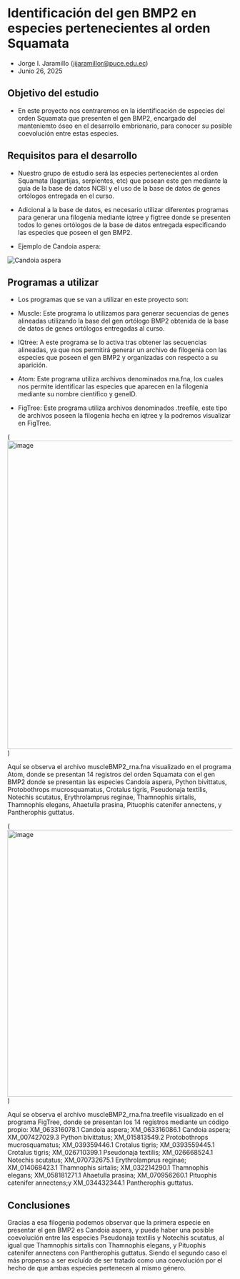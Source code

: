 # Identificación del gen BMP2 en especies pertenecientes al orden Squamata

* Jorge I. Jaramillo (jijaramillor@puce.edu.ec)
* Junio 26, 2025

## Objetivo del estudio

* En este proyecto nos centraremos en la identificación de especies del orden Squamata que presenten el gen BMP2, encargado del manteniemto óseo en el desarrollo embrionario, para conocer su posible coevolución entre estas especies.

## Requisitos para el desarrollo

* Nuestro grupo de estudio será las especies pertenecientes al orden Squamata (lagartijas, serpientes, etc) que posean este gen mediante la guía de la base de datos NCBI y el uso de la base de datos de genes ortólogos entregada en el curso.
* Adicional a la base de datos, es necesario utilizar diferentes programas para generar una filogenia mediante iqtree y figtree donde se presenten todos lo genes ortólogos de la base de datos entregada especificando las especies que poseen el gen BMP2.

* Ejemplo de Candoia aspera:

![Candoia aspera](https://inaturalist-open-data.s3.amazonaws.com/photos/118898268/original.jpeg)

## Programas a utilizar

* Los programas que se van a utilizar en este proyecto son:

* Muscle: Este programa lo utilizamos para generar secuencias de genes alineadas utilizando la base del gen ortólogo BMP2 obtenida de la base de datos de genes ortólogos entregadas al curso.
* IQtree: A este programa se lo activa tras obtener las secuencias alineadas, ya que nos permitirá generar un archivo de filogenia con las especies que poseen el gen BMP2 y organizadas con respecto a su aparición.
* Atom: Este programa utiliza archivos denominados rna.fna, los cuales nos permite identificar las especies que aparecen en la filogenia mediante su nombre científico y geneID.
* FigTree: Este programa utiliza archivos denominados .treefile, este tipo de archivos poseen la filogenia hecha en iqtree y la podremos visualizar en FigTree.

(<img width="1365" height="691" alt="image" src="https://github.com/user-attachments/assets/7474b980-059f-49ae-a477-93833fdf0790" />)

Aquí se observa el archivo muscleBMP2_rna.fna visualizado en el programa Atom, donde se presentan 14 registros del orden Squamata con el gen BMP2 donde se presentan las especies Candoia aspera, Python bivittatus, Protobothrops mucrosquamatus, Crotalus tigris, Pseudonaja textilis, Notechis scutatus, Erythrolamprus reginae, Thamnophis sirtalis, Thamnophis elegans, Ahaetulla prasina, Pituophis catenifer annectens, y Pantherophis guttatus.


(<img width="1137" height="598" alt="image" src="https://github.com/user-attachments/assets/7355e1fc-1460-4b0f-adf2-dcec9e0683c6" />
)

Aquí se observa el archivo muscleBMP2_rna.fna.treefile visualizado en el programa FigTree, donde se presentan los 14 registros mediante un código propio: XM_063316078.1 Candoia aspera; XM_063316086.1 Candoia aspera; XM_007427029.3 Python bivittatus; XM_015813549.2 Protobothrops mucrosquamatus; XM_039359446.1 Crotalus tigris; XM_0393559445.1 Crotalus tigris; XM_026710399.1 Pseudonaja textilis; XM_026668524.1 Notechis scutatus; XM_070732675.1 Erythrolamprus reginae; XM_014068423.1 Thamnophis sirtalis; XM_032214290.1 Thamnophis elegans; XM_058181271.1 Ahaetulla prasina; XM_070956260.1 Pituophis catenifer annectens;y XM_034432344.1 Pantherophis guttatus.

## Conclusiones

Gracias a esa filogenia podemos observar que la primera especie en presentar el gen BMP2 es Candoia aspera, y puede haber una posible coevolución entre las especies Pseudonaja textilis y Notechis scutatus, al igual que Thamnophis sirtalis con Thamnophis elegans, y Pituophis catenifer annectens con Pantherophis guttatus. Siendo el segundo caso el más propenso a ser excluído de ser tratado como una coevolución por el hecho de que ambas especies pertenecen al mismo género.
